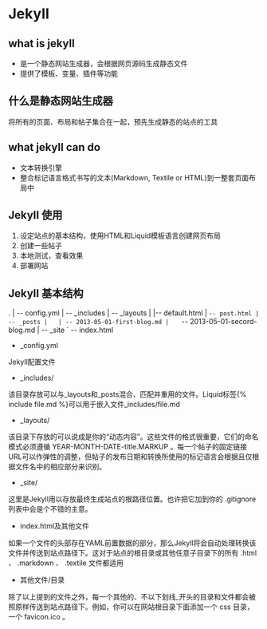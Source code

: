 JekyII
==============================

what is jekyII
-------------------------
- 是一个静态网站生成器，会根据网页源码生成静态文件
- 提供了模板、变量、插件等功能

什么是静态网站生成器
-------------------------
将所有的页面、布局和帖子集合在一起，预先生成静态的站点的工具

what jekyII can do
-------------------------
- 文本转换引擎
- 整合标记语言格式书写的文本(Markdown, Textile or HTML)到一整套页面布局中

JekyII 使用
-------------------------
1. 设定站点的基本结构，使用HTML和Liquid模板语言创建网页布局
2. 创建一些帖子
3. 本地测试，查看效果
4. 部署网站

JekyII 基本结构
-------------------------
 .
 | -- config.yml
 | -- _includes
 | -- _layouts
 |   |-- default.html
 |   `-- post.html
 | -- _posts
 |   | -- 2013-05-01-first-blog.md
 |   ` -- 2013-05-01-secord-blog.md
 | -- _site
 ` -- index.html

- _config.yml

Jekyll配置文件

- _includes/

该目录存放可以与_layouts和_posts混合、匹配并重用的文件。Liquid标签{% include file.md %}可以用于嵌入文件_includes/file.md

- _layouts/

该目录下存放的可以说成是你的“动态内容”。这些文件的格式很重要，它们的命名模式必须遵循 YEAR-MONTH-DATE-title.MARKUP 。每一个帖子的固定链接URL可以作弹性的调整，但帖子的发布日期和转换所使用的标记语言会根据且仅根据文件名中的相应部分来识别。

- _site/

这里是Jekyll用以存放最终生成站点的根路径位置。也许把它加到你的 .gitignore 列表中会是个不错的主意。

- index.html及其他文件

如果一个文件的头部存在YAML前置数据的部分，那么Jekyll将会自动处理转换该文件并传送到站点路径下。这对于站点的根目录或其他任意子目录下的所有 .html 、 .markdown 、 .textile 文件都适用

- 其他文件/目录

除了以上提到的文件之外，每一个其他的、不以下划线_开头的目录和文件都会被照原样传送到站点路径下。例如，你可以在网站根目录下面添加一个 css 目录，一个 favicon.ico 。
